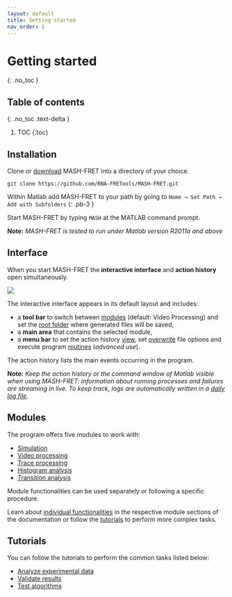 ```yaml
---
layout: default
title: Getting started
nav_order: 1
---
```

# Getting started
{: .no_toc }

## Table of contents
{: .no_toc .text-delta }

1. TOC
{:toc}


## Installation
Clone or [download](https://github.com/RNA-FRETools/MASH-FRET/archive/master.zip) MASH-FRET into a directory of your choice.
```
git clone https://github.com/RNA-FRETools/MASH-FRET.git
```

Within Matlab add MASH-FRET to your path by going to `Home → Set Path → Add with Subfolders`
{: .pb-3 }

Start MASH-FRET by typing `MASH` at the MATLAB command prompt.

**Note:** *MASH-FRET is tested to run under Matlab version R2011a and above*

## Interface

When you start MASH-FRET the **interactive interface** and **action history** open simultaneously.

<a href="../assets/images/gui/interface-default.png"><img src="../assets/images/gui/interface-default.png" /></a>

The interactive interface appears in its default layout and includes:
* a **tool bar** to switch between <u>modules</u> (default: Video Processing) and set the <u>root folder</u> where generated files will be saved,
* a **main area** that contains the selected module,
* a **menu bar** to set the action history <u>view</u>, set <u>overwrite</u> file options and execute program <u>routines</u> (*advanced use*).

The action history lists the main events occurring in the program.

**Note:** *Keep the action history or the command window of Matlab visible when using MASH-FRET: information about running processes and failures are streaming in live.
To keep track, logs are automatically written in a 
[daily log file](../output-files/log-daily-logs.html)*.


## Modules

The program offers five modules to work with:

- [Simulation](simulation)
- [Video processing](video-processing)
- [Trace processing](trace-processing)
- [Histogram analysis](histogram-analysis)
- [Transition analysis](transition-analysis)

Module functionalities can be used separately or following a specific procedure.

Learn about <u>individual functionalities</u> in the respective module sections of the documentation or follow the <u>tutorials</u> to perform more complex tasks.

## Tutorials

You can follow the tutorials to perform the common tasks listed below:

* [Analyze experimental data](../tutorials/analyze-data)
* [Validate results](../tutorials/validate-results)
* [Test algorithms](../tutorials/test-algorithms)

